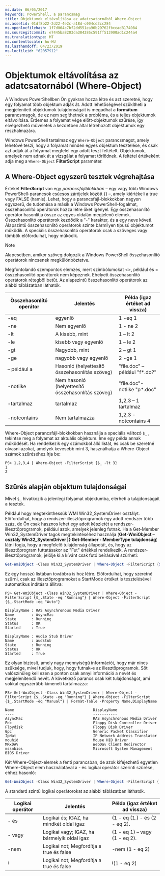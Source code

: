 ```yaml
---
ms.date: 06/05/2017
keywords: PowerShell, a parancsmag
title: Objektumok eltávolítása az adatcsatornából Where-Object
ms.assetid: 01df8b22-2d22-4e2c-a18d-c004cd3cc284
ms.openlocfilehash: 1f7d064c7bf2dd551ea96b29762fbccad8174084
ms.sourcegitcommit: e7445ba8203da304286c591ff513900ad1c244a4
ms.translationtype: MT
ms.contentlocale: hu-HU
ms.lasthandoff: 04/23/2019
ms.locfileid: "62057912"
---
```

# <a name="removing-objects-from-the-pipeline-where-object"></a>Objektumok eltávolítása az adatcsatornából (Where-Object)

A Windows PowerShellben Ön gyakran hozza létre és azt szeretné, hogy egy folyamat több objektum adják át. Adott lehetőségével szűkítheti a megjelenített objektumok tulajdonságait is megadhat a **formátum** parancsmagok, de ez nem segíthetnek a probléma, és a teljes objektumok eltávolítása. Érdemes a folyamat vége előtt-objektumok szűrése, így elvégezhető műveletek a kezdetben által létrehozott objektumok egy részhalmazára.

Windows PowerShell tartalmaz egy `Where-Object` parancsmagot, amely lehetővé teszi, hogy a folyamat minden egyes objektum tesztelése, és csak azt adják át a folyamat megfelel egy adott teszt feltételt. Objektumok, amelyek nem adnak át a vizsgálat a folyamat törlődnek. A feltétel értékeként adja meg a `Where-Object` **FilterScript** paraméter.

## <a name="performing-simple-tests-with-where-object"></a>A Where-Object egyszerű tesztek végrehajtása

Értékét **FilterScript** van egy *parancsfájlblokkban* – egy vagy több Windows PowerShell-parancsok csúcsos zárójelek között {} –, amely kiértékeli a true vagy FALSE (hamis). Lehet, hogy a parancsfájl-blokkokban nagyon egyszerű, de tudomása a másik a Windows PowerShell-fogalmat, összehasonlító operátorok hozza létre őket igényel. Egy összehasonlító operátor hasonlítja össze az egyes oldalán megjelenő elemek. Összehasonlító operátorok kezdődik a "-" karakter, és a egy neve követi. Alapszintű összehasonlító operátorok szinte bármilyen típusú objektumot működik. A speciális összehasonlító operátorok csak a szöveges vagy tömbök előfordulhat, hogy működik.

> [!NOTE]
> Alapesetben, amikor szöveg dolgozik a Windows PowerShell összehasonlító operátorok nincsenek megkülönböztetve.

Megfontolandó szempontok elemzés, mert szimbólumokat <>, például és = összehasonlító operátorok nem képeznek. Ehelyett összehasonlító operátorok rétegből betűt. Az alapszintű összehasonlító operátorok az alábbi táblázatban láthatók.

|Összehasonlító operátor|Jelentés|Példa (igaz értéket ad vissza)|
|-----------------------|-----------|--------------------------|
|-eq|egyenlő|1 -eq 1|
|-ne|Nem egyenlő|1 - ne 2|
|-lt|A kisebb, mint|1 – lt 2|
|-le|kisebb vagy egyenlő|1 – le 2|
|-gt|Nagyobb, mint|2 – gt 1|
|-ge|nagyobb vagy egyenlő|2 -ge 1|
|– például a|Hasonló (helyettesítő összehasonlítás szöveg)|"file.doc" – például "f\*.do?"|
|-notlike|Nem hasonló (helyettesítő összehasonlítás szöveg)|"file.doc"-notlike "p\*.doc"|
|-tartalmaz|tartalmaz|1,2,3 – 1 tartalmaz|
|-notcontains|Nem tartalmazza|1,2,3 - notcontains 4|

Where-Object parancsfájl-blokkokban használja a speciális változó `$_` , tekintse meg a folyamat az aktuális objektum. Íme egy példa annak működését. Ha rendelkezik egy számokból álló listát, és csak be szeretné olvasni azokat, amelyek kevesebb mint 3, használhatja a Where-Object számok szűréséhez írja be:

```
PS> 1,2,3,4 | Where-Object -FilterScript {$_ -lt 3}
1
2
```

## <a name="filtering-based-on-object-properties"></a>Szűrés alapján objektum tulajdonságai

Mivel `$_` hivatkozik a jelenlegi folyamat objektumba, elérheti a tulajdonságait a tesztek.

Például hogy megtekinthessük WMI Win32_SystemDriver osztályt. Előfordulhat, hogy a rendszer-illesztőprogramok egy adott rendszer több száz, de Ön csak hasznos lehet egy adott készletét a rendszer-illesztőprogramok, például azok, amelyek jelenleg futnak. Ha a Get-Member Win32_SystemDriver tagok megtekintéséhez használja (**Get-WmiObject – osztály Win32_SystemDriver |} Get-Member - MemberType tulajdonság**) látni fogja, hogy a megfelelő tulajdonság állapotát, és, hogy az illesztőprogram futtatásakor az "Fut" értékkel rendelkezik. A rendszer-illesztőprogramok, jelölje ki a kívánt csak futó beírásával szűrheti:

```powershell
Get-WmiObject -Class Win32_SystemDriver | Where-Object -FilterScript {$_.State -eq 'Running'}
```

Ez egy hosszú listában továbbra is hoz létre. Előfordulhat, hogy szeretné szűrni, csak az illesztőprogramokat a StartMode értéket is tesztelésével automatikus indításra állítva:

```
PS> Get-WmiObject -Class Win32_SystemDriver | Where-Object -FilterScript {$_.State -eq "Running"} | Where-Object -FilterScript {$_.StartMode -eq "Auto"}

DisplayName : RAS Asynchronous Media Driver
Name        : AsyncMac
State       : Running
Status      : OK
Started     : True

DisplayName : Audio Stub Driver
Name        : audstub
State       : Running
Status      : OK
Started     : True
```

Ez olyan biztosít, amely nagy mennyiségű információt, hogy már nincs szüksége, mivel tudjuk, hogy, hogy futnak-e az illesztőprogramok. Sőt valószínűleg kell ezen a ponton csak annyi információ a nevét és megjelenítendő nevét. A következő parancs csak két tulajdonságot, ami sokkal egyszerűbb kimeneti tartalmazza:

```
PS> Get-WmiObject -Class Win32_SystemDriver | Where-Object -FilterScript {$_.State -eq "Running"} | Where-Object -FilterScript {$_.StartMode -eq "Manual"} | Format-Table -Property Name,DisplayName

Name                                    DisplayName
----                                    -----------
AsyncMac                                RAS Asynchronous Media Driver
Fdc                                     Floppy Disk Controller Driver
Flpydisk                                Floppy Disk Driver
Gpc                                     Generic Packet Classifier
IpNat                                   IP Network Address Translator
mouhid                                  Mouse HID Driver
MRxDAV                                  WebDav Client Redirector
mssmbios                                Microsoft System Management BIOS Driver
```

Két Where-Object-elemek a fenti parancsban, de azok kifejezhető egyetlen Where-Object elem használatával a - és logikai operátor szerinti szűrése, ehhez hasonló:

```powershell
Get-WmiObject -Class Win32_SystemDriver | Where-Object -FilterScript { ($_.State -eq 'Running') -and ($_.StartMode -eq 'Manual') } | Format-Table -Property Name,DisplayName
```

A standard szintű logikai operátorokat az alábbi táblázatban láthatók.

|Logikai operátor|Jelentés|Példa (igaz értéket ad vissza)|
|--------------------|-----------|--------------------------|
|- és|Logikai és; IGAZ, ha mindkét oldal igaz|(1 - eq (1.) - és (2 - eq 2).|
|- vagy|Logikai vagy; IGAZ, ha bármelyik oldal igaz|(1 - eq 1) – vagy (1 - eq 2).|
|-nem|Logikai not; Megfordítja a true és false|-nem (1 - eq 2)|
|\!|Logikai not; Megfordítja a true és false|\!(1 - eq 2)|
